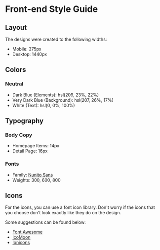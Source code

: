 # Front-end Style Guide

## Layout

The designs were created to the following widths:

- Mobile: 375px
- Desktop: 1440px

## Colors

### Neutral

- Dark Blue (Elements): hsl(209, 23%, 22%)
- Very Dark Blue (Background): hsl(207, 26%, 17%)
- White (Text): hsl(0, 0%, 100%)

## Typography

### Body Copy

- Homepage Items: 14px
- Detail Page: 16px 

### Fonts

- Family: [Nunito Sans](https://fonts.google.com/specimen/Nunito+Sans)
- Weights: 300, 600, 800

## Icons

For the icons, you can use a font icon library. Don't worry if the icons that you choose don't look exactly like they do on the design.

Some suggestions can be found below:

- [Font Awesome](https://fontawesome.com)
- [IcoMoon](https://icomoon.io)
- [Ionicons](https://ionicons.com)
